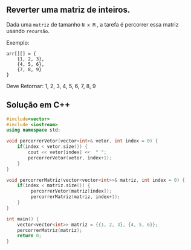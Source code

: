 ## Reverter uma matriz de inteiros.

Dada uma `matriz` de tamanho `N x M` , a tarefa é percorrer essa matriz usando `recursão`.

Exemplo:

    arr[][] = {
        {1, 2, 3},
        {4, 5, 6},
        {7, 8, 9}
    }

Deve Retornar: 1, 2, 3, 4, 5, 6, 7, 8, 9

## Solução em C++

```cpp
#include<vector>
#include <iostream>
using namespace std;

void percorrerVetor(vector<int>& vetor, int index = 0) {
    if(index < vetor.size()) {
        cout << vetor[index] <<  " ";
        percorrerVetor(vetor, index+1);
    }
}

void percorrerMatriz(vector<vector<int>>& matriz, int index = 0) {
    if(index < matriz.size()) {
         percorrerVetor(matriz[index]);
         percorrerMatriz(matriz, index+1);
    }
}

int main() {
    vector<vector<int>> matriz = {{1, 2, 3}, {4, 5, 6}};
    percorrerMatriz(matriz);
    return 0;
}
```
